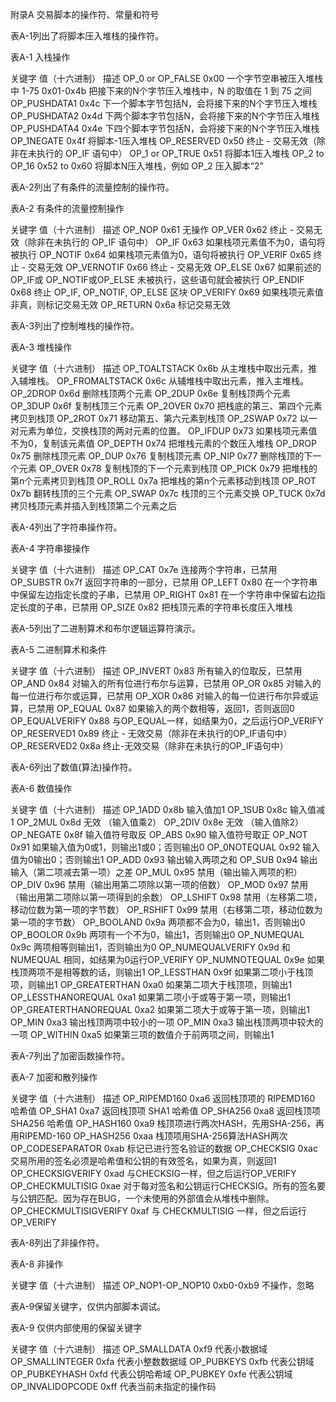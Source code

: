 附录A 交易脚本的操作符、常量和符号

表A-1列出了将脚本压入堆栈的操作符。

表A-1 入栈操作

关键字 值（十六进制） 描述
OP_0 or OP_FALSE 0x00 一个字节空串被压入堆栈中
1-75 0x01-0x4b 把接下来的N个字节压入堆栈中，N 的取值在 1 到 75 之间
OP_PUSHDATA1 0x4c 下一个脚本字节包括N，会将接下来的N个字节压入堆栈
OP_PUSHDATA2 0x4d  下两个脚本字节包括N，会将接下来的N个字节压入堆栈
OP_PUSHDATA4 0x4e 下四个脚本字节包括N，会将接下来的N个字节压入堆栈
OP_1NEGATE 0x4f 将脚本-1压入堆栈
OP_RESERVED 0x50 终止 - 交易无效（除非在未执行的 OP_IF 语句中）
OP_1 or OP_TRUE 0x51 将脚本1压入堆栈
OP_2 to OP_16 0x52 to 0x60 将脚本N压入堆栈，例如 OP_2 压入脚本“2”

表A-2列出了有条件的流量控制的操作符。

表A-2 有条件的流量控制操作

关键字 值（十六进制） 描述
OP_NOP 0x61	无操作
OP_VER 0x62 终止 - 交易无效（除非在未执行的 OP_IF 语句中）
OP_IF 0x63 如果栈项元素值不为0，语句将被执行
OP_NOTIF 0x64 如果栈项元素值为0，语句将被执行
OP_VERIF 0x65 终止 - 交易无效
OP_VERNOTIF 0x66 终止 - 交易无效
OP_ELSE 0x67 如果前述的OP_IF或 OP_NOTIF或OP_ELSE 未被执行，这些语句就会被执行
OP_ENDIF 0x68 终止 OP_IF, OP_NOTIF, OP_ELSE 区块
OP_VERIFY 0x69 如果栈项元素值非真，则标记交易无效
OP_RETURN 0x6a 标记交易无效

表A-3列出了控制堆栈的操作符。

表A-3 堆栈操作

关键字 值（十六进制） 描述
OP_TOALTSTACK 0x6b 从主堆栈中取出元素，推入辅堆栈。
OP_FROMALTSTACK 0x6c 从辅堆栈中取出元素，推入主堆栈。
OP_2DROP 0x6d 删除栈顶两个元素
OP_2DUP 0x6e 复制栈顶两个元素
OP_3DUP 0x6f 复制栈顶三个元素
OP_2OVER 0x70 把栈底的第三、第四个元素拷贝到栈顶
OP_2ROT 0x71 移动第五、第六元素到栈顶
OP_2SWAP 0x72 以一对元素为单位，交换栈顶的两对元素的位置。
OP_IFDUP 0x73 如果栈项元素值不为0，复制该元素值
OP_DEPTH 0x74 把堆栈元素的个数压入堆栈
OP_DROP 0x75 删除栈顶元素
OP_DUP 0x76 复制栈顶元素
OP_NIP 0x77 删除栈顶的下一个元素
OP_OVER 0x78 复制栈顶的下一个元素到栈顶
OP_PICK 0x79 把堆栈的第n个元素拷贝到栈顶
OP_ROLL 0x7a 把堆栈的第n个元素移动到栈顶
OP_ROT 0x7b 翻转栈顶的三个元素
OP_SWAP 0x7c 栈顶的三个元素交换
OP_TUCK 0x7d 拷贝栈顶元素并插入到栈顶第二个元素之后

表A-4列出了字符串操作符。

表A-4 字符串接操作

关键字 值（十六进制） 描述
OP_CAT 0x7e 连接两个字符串，已禁用
OP_SUBSTR 0x7f 返回字符串的一部分，已禁用
OP_LEFT 0x80 在一个字符串中保留左边指定长度的子串，已禁用
OP_RIGHT 0x81 在一个字符串中保留右边指定长度的子串，已禁用
OP_SIZE 0x82 把栈顶元素的字符串长度压入堆栈

表A-5列出了二进制算术和布尔逻辑运算符演示。

表A-5 二进制算术和条件

关键字 值（十六进制） 描述
OP_INVERT 0x83 所有输入的位取反，已禁用
OP_AND 0x84 对输入的所有位进行布尔与运算，已禁用
OP_OR 0x85 对输入的每一位进行布尔或运算，已禁用
OP_XOR 0x86 对输入的每一位进行布尔异或运算，已禁用
OP_EQUAL 0x87 如果输入的两个数相等，返回1，否则返回0 
OP_EQUALVERIFY 0x88 与OP_EQUAL一样，如结果为0，之后运行OP_VERIFY  
OP_RESERVED1 0x89 终止 - 无效交易（除非在未执行的OP_IF语句中）
OP_RESERVED2 0x8a 终止-无效交易（除非在未执行的OP_IF语句中）

表A-6列出了数值(算法)操作符。

表A-6 数值操作

关键字 值（十六进制） 描述
OP_1ADD 0x8b 输入值加1 
OP_1SUB 0x8c 输入值减1
OP_2MUL 0x8d 无效 （输入值乘2）
OP_2DIV 0x8e 无效 （输入值除2）
OP_NEGATE 0x8f 输入值符号取反
OP_ABS 0x90 输入值符号取正
OP_NOT 0x91 如果输入值为0或1，则输出1或0；否则输出0 
OP_0NOTEQUAL 0x92 输入值为0输出0；否则输出1 
OP_ADD 0x93 输出输入两项之和
OP_SUB 0x94 输出输入（第二项减去第一项）之差
OP_MUL 0x95 禁用（输出输入两项的积）
OP_DIV 0x96 禁用（输出用第二项除以第一项的倍数）
OP_MOD 0x97 禁用（输出用第二项除以第一项得到的余数）
OP_LSHIFT 0x98 禁用（左移第二项，移动位数为第一项的字节数）
OP_RSHIFT 0x99 禁用（右移第二项，移动位数为第一项的字节数）
OP_BOOLAND 0x9a 两项都不会为0，输出1，否则输出0 
OP_BOOLOR 0x9b 两项有一个不为0，输出1，否则输出0 
OP_NUMEQUAL 0x9c 两项相等则输出1，否则输出为0 
OP_NUMEQUALVERIFY 0x9d 和 NUMEQUAL 相同，如结果为0运行OP_VERIFY
OP_NUMNOTEQUAL 0x9e 如果栈顶两项不是相等数的话，则输出1 
OP_LESSTHAN 0x9f 如果第二项小于栈顶项，则输出1 
OP_GREATERTHAN 0xa0 如果第二项大于栈顶项，则输出1 
OP_LESSTHANOREQUAL 0xa1 如果第二项小于或等于第一项，则输出1
OP_GREATERTHANOREQUAL 0xa2 如果第二项大于或等于第一项，则输出1
OP_MIN 0xa3 输出栈顶两项中较小的一项
OP_MIN 0xa3 输出栈顶两项中较大的一项
OP_WITHIN 0xa5 如果第三项的数值介于前两项之间，则输出1 

表A-7列出了加密函数操作符。

表A-7 加密和散列操作

关键字 值（十六进制） 描述
OP_RIPEMD160 0xa6 返回栈顶项的 RIPEMD160 哈希值
OP_SHA1 0xa7 返回栈顶项 SHA1 哈希值
OP_SHA256 0xa8 返回栈顶项 SHA256 哈希值
OP_HASH160 0xa9 栈顶项进行两次HASH，先用SHA-256，再用RIPEMD-160
OP_HASH256 0xaa 栈顶项用SHA-256算法HASH两次
OP_CODESEPARATOR 0xab 标记已进行签名验证的数据
OP_CHECKSIG 0xac 交易所用的签名必须是哈希值和公钥的有效签名，如果为真，则返回1
OP_CHECKSIGVERIFY 0xad 与CHECKSIG一样，但之后运行OP_VERIFY
OP_CHECKMULTISIG 0xae 对于每对签名和公钥运行CHECKSIG。所有的签名要与公钥匹配。因为存在BUG，一个未使用的外部值会从堆栈中删除。
OP_CHECKMULTISIGVERIFY 0xaf 与 CHECKMULTISIG 一样，但之后运行OP_VERIFY

表A-8列出了非操作符。

表A-8 非操作

关键字 值（十六进制） 描述
OP_NOP1-OP_NOP10 0xb0-0xb9 不操作，忽略

表A-9保留关键字，仅供内部脚本调试。

表A-9 仅供内部使用的保留关键字

关键字 值（十六进制） 描述
OP_SMALLDATA 0xf9 代表小数据域
OP_SMALLINTEGER 0xfa 代表小整数数据域
OP_PUBKEYS 0xfb 代表公钥域
OP_PUBKEYHASH 0xfd 代表公钥哈希域
OP_PUBKEY 0xfe 代表公钥域
OP_INVALIDOPCODE 0xff 代表当前未指定的操作码

